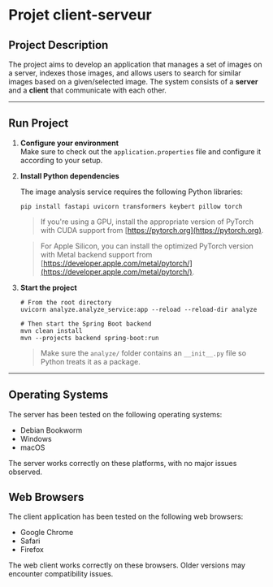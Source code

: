 # Projet client-serveur

## Project Description

The project aims to develop an application that manages a set of images on a server, indexes those images, and allows users to search for similar images based on a given/selected image. The system consists of a **server** and a **client** that communicate with each other.

---

## Run Project

1. **Configure your environment**  
   Make sure to check out the `application.properties` file and configure it according to your setup.

2. **Install Python dependencies**

   The image analysis service requires the following Python libraries:

   ```
   pip install fastapi uvicorn transformers keybert pillow torch
   ```

   > If you're using a GPU, install the appropriate version of PyTorch with CUDA support from [https://pytorch.org](https://pytorch.org).

   > For Apple Silicon, you can install the optimized PyTorch version with Metal backend support from [https://developer.apple.com/metal/pytorch/](https://developer.apple.com/metal/pytorch/).

3. **Start the project**

   ```
   # From the root directory
   uvicorn analyze.analyze_service:app --reload --reload-dir analyze

   # Then start the Spring Boot backend
   mvn clean install
   mvn --projects backend spring-boot:run
   ```

   > Make sure the `analyze/` folder contains an `__init__.py` file so Python treats it as a package.

---

## Operating Systems

The server has been tested on the following operating systems:

- Debian Bookworm
- Windows
- macOS 

The server works correctly on these platforms, with no major issues observed.

## Web Browsers

The client application has been tested on the following web browsers:

- Google Chrome
- Safari
- Firefox

The web client works correctly on these browsers. Older versions may encounter compatibility issues.